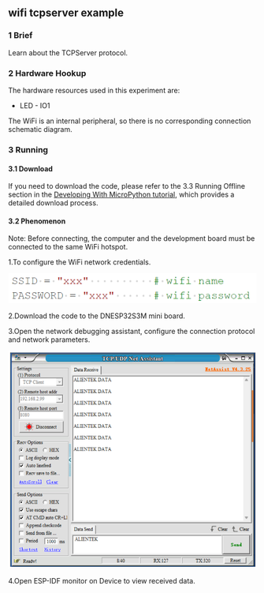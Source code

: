 ## wifi tcpserver example

### 1 Brief

Learn about the TCPServer protocol.

### 2 Hardware Hookup

The hardware resources used in this experiment are:

- LED - IO1

The WiFi is an internal peripheral, so there is no corresponding connection schematic diagram.

### 3 Running

#### 3.1 Download

If you need to download the code, please refer to the 3.3 Running Offline section in the [Developing With MicroPython tutorial](../../../../1_docs/Developing_With_MicroPython.md), which provides a detailed download process.

#### 3.2 Phenomenon

Note: Before connecting, the computer and the development board must be connected to the same WiFi hotspot.

1.To configure the WiFi network credentials.

![](../../../../1_docs/3_figures/examples/wifi_tcpserver/03_tcpserver_mpy.png)

2.Download the code to the DNESP32S3M mini board.

3.Open the network debugging assistant, configure the connection protocol and network parameters. 

![](../../../../1_docs/3_figures/examples/wifi_tcpserver/02_tcpserver.png)

4.Open ESP-IDF monitor on Device to view received data.